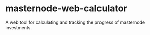 # masternode-web-calculator
A web tool for calculating and tracking the progress of masternode investments.
